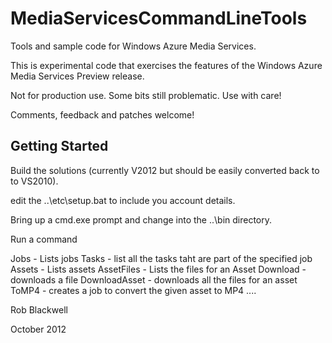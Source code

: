 MediaServicesCommandLineTools
=============================

Tools and sample code for Windows Azure Media Services.

This is experimental code that exercises the features of the Windows
Azure Media Services Preview release.

Not for production use. Some bits still problematic. Use with care!

Comments, feedback and patches welcome!

Getting Started
---------------

Build the solutions (currently V2012 but should be easily converted
back to to VS2010).

edit the ..\etc\setup.bat to include you account details.

Bring up a cmd.exe prompt and change into the ..\bin directory.

Run a command

Jobs - Lists jobs
Tasks <jobId> - list all the tasks taht are part of the specified job
Assets - Lists assets
AssetFiles <assetId> - Lists the files for an Asset
Download <fileId> - downloads a file
DownloadAsset <assetId> - downloads all the files for an asset
ToMP4 <assetId> - creates a job to convert the given asset to MP4
....



Rob Blackwell

October 2012